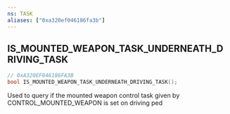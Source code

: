```yaml
---
ns: TASK
aliases: ["0xa320ef046186fa3b"]
---
```

## IS_MOUNTED_WEAPON_TASK_UNDERNEATH_DRIVING_TASK

```c
// 0xA320EF046186FA3B
bool IS_MOUNTED_WEAPON_TASK_UNDERNEATH_DRIVING_TASK();
```

Used to query if the mounted weapon control task given by CONTROL_MOUNTED_WEAPON is set on driving ped

